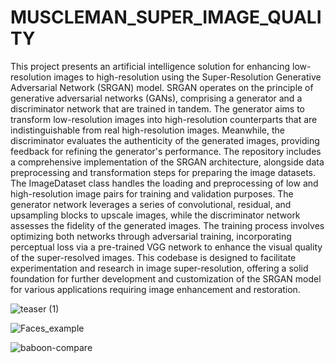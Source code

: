 # MUSCLEMAN_SUPER_IMAGE_QUALITY
 This project presents an artificial intelligence solution for enhancing low-resolution images to high-resolution using the Super-Resolution Generative Adversarial Network (SRGAN) model. SRGAN operates on the principle of generative adversarial networks (GANs), comprising a generator and a discriminator network that are trained in tandem. The generator aims to transform low-resolution images into high-resolution counterparts that are indistinguishable from real high-resolution images. Meanwhile, the discriminator evaluates the authenticity of the generated images, providing feedback for refining the generator's performance.  The repository includes a comprehensive implementation of the SRGAN architecture, alongside data preprocessing and transformation steps for preparing the image datasets. The ImageDataset class handles the loading and preprocessing of low and high-resolution image pairs for training and validation purposes. The generator network leverages a series of convolutional, residual, and upsampling blocks to upscale images, while the discriminator network assesses the fidelity of the generated images. The training process involves optimizing both networks through adversarial training, incorporating perceptual loss via a pre-trained VGG network to enhance the visual quality of the super-resolved images.  This codebase is designed to facilitate experimentation and research in image super-resolution, offering a solid foundation for further development and customization of the SRGAN model for various applications requiring image enhancement and restoration.
 
![teaser (1)](https://github.com/user-attachments/assets/68eb4cf0-525f-4b25-9eb1-cfec924277fb)

![Faces_example](https://github.com/user-attachments/assets/bdb44119-7fbc-41f6-8166-5f02fb87f6ec)

![baboon-compare](https://github.com/user-attachments/assets/236df008-c9ea-4c8b-bfc6-181b47a78857)
